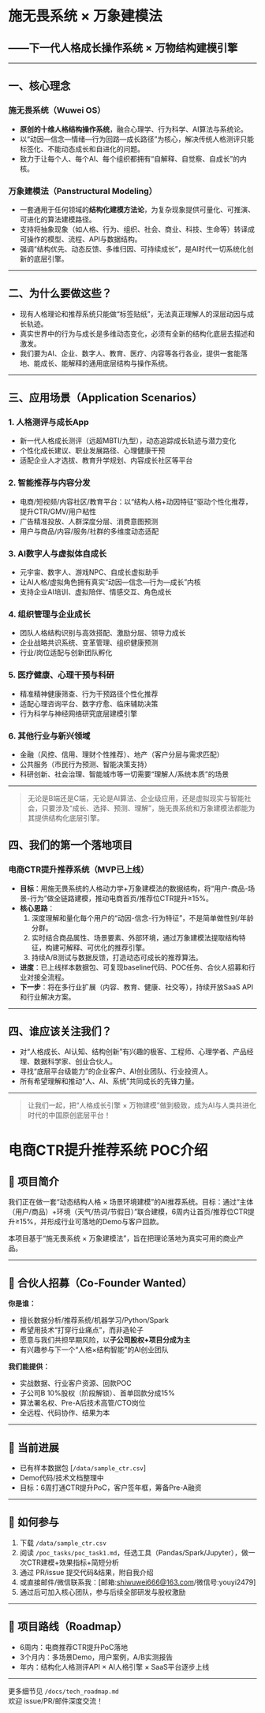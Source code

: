 # 施无畏系统 × 万象建模法  
## ——下一代人格成长操作系统 × 万物结构建模引擎

---

## 一、核心理念

### 施无畏系统（Wuwei OS）
- **原创的十维人格结构操作系统**，融合心理学、行为科学、AI算法与系统论。
- 以“动因—信念—情绪—行为回路—成长路径”为核心，解决传统人格测评只能标签化、不能动态成长和自进化的问题。
- 致力于让每个人、每个AI、每个组织都拥有“自解释、自觉察、自成长”的内核。

### 万象建模法（Panstructural Modeling）
- 一套通用于任何领域的**结构化建模方法论**，为复杂现象提供可量化、可推演、可进化的算法建模路径。
- 支持将抽象现象（如人格、行为、组织、社会、商业、科技、生命等）转译成可操作的模型、流程、API与数据结构。
- 强调“结构优先、动态反馈、多维归因、可持续成长”，是AI时代一切系统化创新的底层引擎。

---

## 二、为什么要做这些？

- 现有人格理论和推荐系统只能做“标签贴纸”，无法真正理解人的深层动因与成长轨迹。
- 真实世界中的行为与成长是多维动态变化，必须有全新的结构化底层去描述和激发。
- 我们要为AI、企业、数字人、教育、医疗、内容等各行各业，提供一套能落地、能成长、能解释的通用底层结构与操作系统。

---
## 三、应用场景（Application Scenarios）

### 1. 人格测评与成长App
- 新一代人格成长测评（远超MBTI/九型），动态追踪成长轨迹与潜力变化
- 个性化成长建议、职业发展路径、心理健康干预
- 适配企业人才选拔、教育升学规划、内容成长社区等平台

### 2. 智能推荐与内容分发
- 电商/短视频/内容社区/教育平台：以“结构人格+动因特征”驱动个性化推荐，提升CTR/GMV/用户粘性
- 广告精准投放、人群深度分层、消费意图预测
- 用户与商品/内容/服务/社群的多维度动态适配

### 3. AI数字人与虚拟体自成长
- 元宇宙、数字人、游戏NPC、自成长虚拟助手
- 让AI人格/虚拟角色拥有真实“动因—信念—行为—成长”内核
- 支持企业AI培训、虚拟陪伴、情感交互、角色成长

### 4. 组织管理与企业成长
- 团队人格结构识别与高效搭配、激励分层、领导力成长
- 企业战略共识系统、变革管理、组织健康预测
- 行业/岗位适配与创新团队孵化

### 5. 医疗健康、心理干预与科研
- 精准精神健康筛查、行为干预路径个性化推荐
- 适配心理咨询平台、数字疗愈、临床辅助决策
- 行为科学与神经网络研究底层建模引擎

### 6. 其他行业与新兴领域
- 金融（风控、信用、理财个性推荐）、地产（客户分层与需求匹配）
- 公共服务（市民行为预测、智能决策支持）
- 科研创新、社会治理、智能城市等一切需要“理解人/系统本质”的场景

---

> 无论是B端还是C端，无论是AI算法、企业级应用，还是虚拟现实与智能社会，只要涉及“成长、选择、预测、理解”，施无畏系统和万象建模法都能为其提供结构化底层引擎。

## 四、我们的第一个落地项目  
### 电商CTR提升推荐系统（MVP已上线）

- **目标**：用施无畏系统的人格动力学+万象建模法的数据结构，将“用户-商品-场景-行为”做全链路建模，推动电商首页/推荐位CTR提升≥15%。
- **核心思路**：
  1. 深度理解和量化每个用户的“动因-信念-行为特征”，不是简单做性别/年龄分群。
  2. 实时结合商品属性、场景要素、外部环境，通过万象建模法提取结构特征，构建可解释、可优化的推荐引擎。
  3. 持续A/B测试与数据反馈，打造动态可成长的推荐算法。
- **进度**：已上线样本数据包、可复现baseline代码、POC任务、合伙人招募和行业对接全流程。
- **下一步**：将在多行业扩展（内容、教育、健康、社交等），持续开放SaaS API和行业解决方案。

---

## 四、谁应该关注我们？

- 对“人格成长、AI认知、结构创新”有兴趣的极客、工程师、心理学者、产品经理、数据科学家、创业合伙人。
- 寻找“底层平台级能力”的企业客户、AI创业团队、行业投资人。
- 所有希望理解和推动“人、AI、系统”共同成长的先锋力量。


---

> 让我们一起，把“人格成长引擎 × 万物建模”做到极致，成为AI与人类共进化时代的中国原创底层平台！


# 电商CTR提升推荐系统 POC介绍

## 🧠 项目简介
我们正在做一套“动态结构人格 × 场景环境建模”的AI推荐系统。目标：通过“主体（用户/商品）+环境（天气/热词/节假日）”联合建模，6周内让首页/推荐位CTR提升≥15%，并形成行业可落地的Demo与客户回款。

本项目基于“施无畏系统 × 万象建模法”，旨在把理论落地为真实可用的商业产品。

---

## 🔎 合伙人招募（Co-Founder Wanted）

**你是谁：**
- 擅长数据分析/推荐系统/机器学习/Python/Spark
- 希望用技术“打穿行业痛点”，而非造轮子
- 愿意与我们共担早期风险，以**子公司股权+项目分成为主**
- 有兴趣参与下一个“人格×结构智能”的AI创业团队

**我们能提供：**
- 实战数据、行业客户资源、回款POC
- 子公司B 10%股权（阶段解锁）、首单回款分成15%
- 算法署名权、Pre-A后技术高管/CTO岗位
- 全远程、代码协作、结果为本

---

## 🧩 当前进展
- 已有样本数据包 [`/data/sample_ctr.csv`]
- Demo代码/技术文档整理中
- 目标：6周打通CTR提升PoC，客户签年框，筹备Pre-A融资

---

## 🚀 如何参与
1. 下载 `/data/sample_ctr.csv`
2. 阅读 `/poc_tasks/poc_task1.md`，任选工具（Pandas/Spark/Jupyter），做一次CTR建模+效果指标+简短分析
3. 通过 PR/issue 提交代码&结果，附自我介绍
4. 或直接邮件/微信联系我：[邮箱:shiwuwei666@163.com/微信号:youyi2479]
5. 通过后可加入核心团队，参与后续全部研发与股权激励

---

## 👀 项目路线（Roadmap）
- 6周内：电商推荐CTR提升PoC落地
- 3个月内：多场景Demo，用户案例，A/B实测报告
- 年内：结构化人格测评API × AI人格引擎 × SaaS平台逐步上线

---

更多细节见 `/docs/tech_roadmap.md`  
欢迎 issue/PR/邮件深度交流！